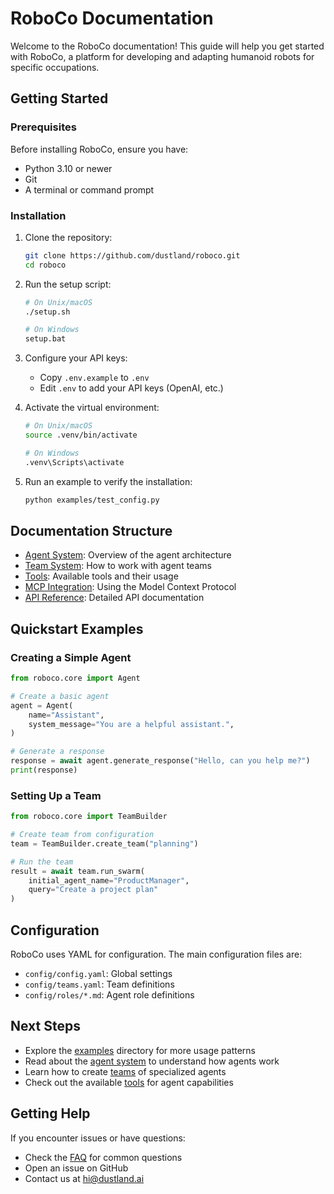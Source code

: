# RoboCo Documentation

Welcome to the RoboCo documentation! This guide will help you get started with RoboCo, a platform for developing and adapting humanoid robots for specific occupations.

## Getting Started

### Prerequisites

Before installing RoboCo, ensure you have:

- Python 3.10 or newer
- Git
- A terminal or command prompt

### Installation

1. Clone the repository:

   ```bash
   git clone https://github.com/dustland/roboco.git
   cd roboco
   ```

2. Run the setup script:

   ```bash
   # On Unix/macOS
   ./setup.sh

   # On Windows
   setup.bat
   ```

3. Configure your API keys:

   - Copy `.env.example` to `.env`
   - Edit `.env` to add your API keys (OpenAI, etc.)

4. Activate the virtual environment:

   ```bash
   # On Unix/macOS
   source .venv/bin/activate

   # On Windows
   .venv\Scripts\activate
   ```

5. Run an example to verify the installation:
   ```bash
   python examples/test_config.py
   ```

## Documentation Structure

- [Agent System](agent.md): Overview of the agent architecture
- [Team System](config_based_design.md): How to work with agent teams
- [Tools](tools.md): Available tools and their usage
- [MCP Integration](mcp.md): Using the Model Context Protocol
- [API Reference](api/README.md): Detailed API documentation

## Quickstart Examples

### Creating a Simple Agent

```python
from roboco.core import Agent

# Create a basic agent
agent = Agent(
    name="Assistant",
    system_message="You are a helpful assistant.",
)

# Generate a response
response = await agent.generate_response("Hello, can you help me?")
print(response)
```

### Setting Up a Team

```python
from roboco.core import TeamBuilder

# Create team from configuration
team = TeamBuilder.create_team("planning")

# Run the team
result = await team.run_swarm(
    initial_agent_name="ProductManager",
    query="Create a project plan"
)
```

## Configuration

RoboCo uses YAML for configuration. The main configuration files are:

- `config/config.yaml`: Global settings
- `config/teams.yaml`: Team definitions
- `config/roles/*.md`: Agent role definitions

## Next Steps

- Explore the [examples](../examples/) directory for more usage patterns
- Read about the [agent system](agent.md) to understand how agents work
- Learn how to create [teams](config_based_design.md) of specialized agents
- Check out the available [tools](tools.md) for agent capabilities

## Getting Help

If you encounter issues or have questions:

- Check the [FAQ](faq.md) for common questions
- Open an issue on GitHub
- Contact us at hi@dustland.ai
